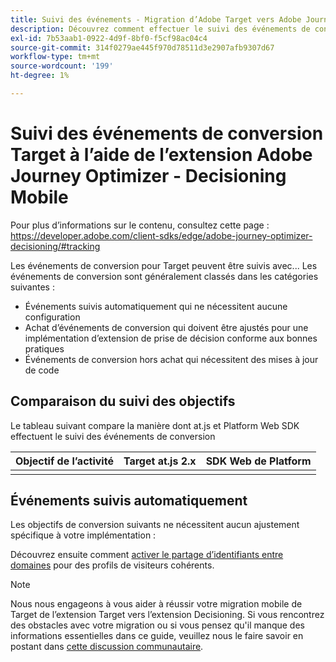 ```yaml
---
title: Suivi des événements - Migration d’Adobe Target vers Adobe Journey Optimizer - Extension mobile Decisioning
description: Découvrez comment effectuer le suivi des événements de conversion Adobe Target à l’aide de l’extension Adobe Journey Optimizer - Decisioning Mobile
exl-id: 7b53aab1-0922-4d9f-8bf0-f5cf98ac04c4
source-git-commit: 314f0279ae445f970d78511d3e2907afb9307d67
workflow-type: tm+mt
source-wordcount: '199'
ht-degree: 1%

---
```


# Suivi des événements de conversion Target à l’aide de l’extension Adobe Journey Optimizer - Decisioning Mobile

Pour plus d’informations sur le contenu, consultez cette page : https://developer.adobe.com/client-sdks/edge/adobe-journey-optimizer-decisioning/#tracking

Les événements de conversion pour Target peuvent être suivis avec... Les événements de conversion sont généralement classés dans les catégories suivantes :

* Événements suivis automatiquement qui ne nécessitent aucune configuration
* Achat d’événements de conversion qui doivent être ajustés pour une implémentation d’extension de prise de décision conforme aux bonnes pratiques
* Événements de conversion hors achat qui nécessitent des mises à jour de code

## Comparaison du suivi des objectifs

Le tableau suivant compare la manière dont at.js et Platform Web SDK effectuent le suivi des événements de conversion

| Objectif de l’activité | Target at.js 2.x | SDK Web de Platform |
|---|---|---|
| | | |


## Événements suivis automatiquement

Les objectifs de conversion suivants ne nécessitent aucun ajustement spécifique à votre implémentation :



Découvrez ensuite comment [activer le partage d’identifiants entre domaines](webview.md) pour des profils de visiteurs cohérents.

>[!NOTE]
>
>Nous nous engageons à vous aider à réussir votre migration mobile de Target de l’extension Target vers l’extension Decisioning. Si vous rencontrez des obstacles avec votre migration ou si vous pensez qu&#39;il manque des informations essentielles dans ce guide, veuillez nous le faire savoir en postant dans [cette discussion communautaire](https://experienceleaguecommunities.adobe.com/t5/adobe-experience-platform-data/tutorial-discussion-migrate-target-from-at-js-to-web-sdk/m-p/575587#M463).
